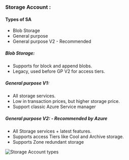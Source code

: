 ### Storage Account :
#### Types of SA
- Blob Storage
- General purpose
- General purpose V2 - Recommended 

##### Blob Storage:
- Supports for block and append blobs.
- Legacy, used before GP V2 for access tiers.

##### General purpose V1:
- All storage services.
- Low in transaction prices, but higher storage price.
- Support classic Azure Service manager

##### General purpose V2: - Recommended by Azure
- All Storage services + latest features. 
- Supports access Tiers like Cool and Archive storage.
- Supports Zone redundant storage

![Storage Account types](https://www.edureka.co/community/?qa=blob&qa_blobid=12800761455423777756)
